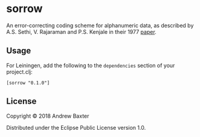 # sorrow

An error-correcting coding scheme for alphanumeric data, as described by A.S. Sethi, V. Rajaraman and P.S. Kenjale in their 1977 [paper](https://vdocuments.site/download/an-error-correcting-coding-scheme-for-alphanumeric-data).



## Usage

For Leiningen, add the following to the ```dependencies``` section of your project.clj:
```
[sorrow "0.1.0"]
```

## License

Copyright © 2018 Andrew Baxter

Distributed under the Eclipse Public License version 1.0.
